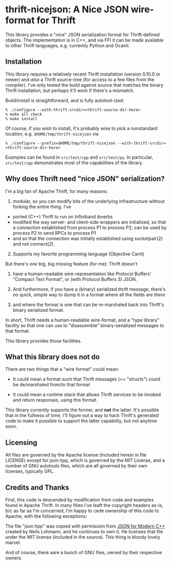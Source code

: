 # thrift-nicejson: A Nice JSON wire-format for Thrift

This library provides a "nice" JSON serialization format for
Thrift-defined objects.  The implementation is in C++, and via FFI it
can be made available to other Thrift languages, e.g. currently
Python and Ocaml.

## Installation

This library requires a relatively recent Thrift installation (version
0.10.0 or newer) and *also* a Thrift source-tree (for access to a few
files from the compiler).  I've only tested the build against source
that matches the binary Thrift installation, but perhaps it'll work if
there's a mismatch.

Build/install is straightforward, and is fully autotool-ized:

```
% ./configure --with-thrift-srcdir=<thrift-source-dir-here>
% make all check
% make install
```

Of course, if you wish to install, it's probably wise to pick a
nonstandard location, e.g. ```$HOME/tmp/thrift-nicejson``` via

```
% ./configure --prefix=$HOME/tmp/thrift-nicejson --with-thrift-srcdir=<thrift-source-dir-here>
```

Examples can be found in `src/test/cpp` and `src/test/py`.  In
particular, `src/test/cpp` demonstrates most of the capabilities of
the library.

## Why does Thrift need "nice JSON" serialization?

I'm a big fan of Apache Thrift, for many reasons:

1. modular, so you can modify bits of the underlying infrastructure
   without forking the entire thing.  I've
  
  * ported (C++) Thrift to run on Infiniband ibverbs
  * modified the way server- and client-side wrappers are initialized,
    so that a connection established from process P1 to process P2,
    can be used by process P2 to send RPCs to process P1
  * and so that the connection was initially established using
    socketpair(2) and not connect(2).
	
2. Supports my favorite programming language (Objective Caml)

But there's *one* big, big missing feature (for me): Thrift doesn't

1. have a human-readable wire-representation like Protocol Buffers'
"Compact Text Format", or (with Protocol Buffers 3) JSON.

2. And furthermore, if you have a (binary) serialized thrift message,
there's no quick, simple way to dump it in a format where all the
fields are there

3. and where the format is one that can be re-marshaled back into
   Thrift's binary serialized format.
   
In short, Thrift needs a human-readable wire-format, and a "type
library" facility so that one can use to "disassemble"
binary-serialized messages to that format.

This library provides those facilities.

## What this library does **not** do

There are two things that a "wire format" could mean:

* It could mean a format such that Thrift messages (== "structs")
  could be de/marshaled from/to that format
  
* It could mean a runtime stack that allows Thrift services to be
  invoked and return responses, using this format.
  
This library currently supports the former, and **not** the latter.
It's possible that in the fullness of time, I'll figure out a way to
hack Thrift's generated code to make it possible to support the latter
capability, but not anytime soon.

## Licensing

All files are governed by the Apache license (included herein in file
LICENSE) except for json.hpp, which is governed by the MIT License,
and a number of GNU autotools files, which are all governed by their
own licenses, typically GPL.

## Credits and Thanks

First, this code is descended by modification from code and examples
found in Apache Thrift.  In many filies I've leaft the copyright
headers as-is, b/c as far as I'm concerned, I'm happy to cede
ownership of this code to Apache, with the following exceptions:

The file "json.hpp" was copied with permission from
[JSON for Modern C++](https://github.com/nlohmann/json) created by
Neils Lohmann, and he continues to own it.  He licenses that file
under the MIT license (included in the source). This thing is bloody
lovely marvel.

And of course, there aare a bunch of GNU files, owned by their
respective owners.

